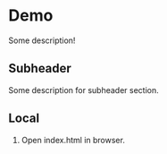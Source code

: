 # Demo

Some description!

## Subheader

Some description for subheader section.

## Local

1. Open index.html in browser.